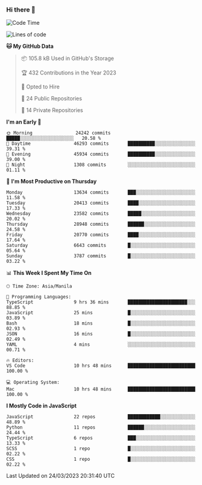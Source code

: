 ### Hi there 👋

<!--START_SECTION:waka-->
![Code Time](http://img.shields.io/badge/Code%20Time-166%20hrs%2033%20mins-blue)

![Lines of code](https://img.shields.io/badge/From%20Hello%20World%20I%27ve%20Written-55.2%20million%20lines%20of%20code-blue)

**🐱 My GitHub Data** 

> 📦 105.8 kB Used in GitHub's Storage 
 > 
> 🏆 432 Contributions in the Year 2023
 > 
> 💼 Opted to Hire
 > 
> 📜 24 Public Repositories 
 > 
> 🔑 14 Private Repositories 
 > 
**I'm an Early 🐤** 

```text
🌞 Morning                24242 commits       █████░░░░░░░░░░░░░░░░░░░░   20.58 % 
🌆 Daytime                46293 commits       ██████████░░░░░░░░░░░░░░░   39.31 % 
🌃 Evening                45934 commits       ██████████░░░░░░░░░░░░░░░   39.00 % 
🌙 Night                  1308 commits        ░░░░░░░░░░░░░░░░░░░░░░░░░   01.11 % 
```
📅 **I'm Most Productive on Thursday** 

```text
Monday                   13634 commits       ███░░░░░░░░░░░░░░░░░░░░░░   11.58 % 
Tuesday                  20413 commits       ████░░░░░░░░░░░░░░░░░░░░░   17.33 % 
Wednesday                23582 commits       █████░░░░░░░░░░░░░░░░░░░░   20.02 % 
Thursday                 28948 commits       ██████░░░░░░░░░░░░░░░░░░░   24.58 % 
Friday                   20770 commits       ████░░░░░░░░░░░░░░░░░░░░░   17.64 % 
Saturday                 6643 commits        █░░░░░░░░░░░░░░░░░░░░░░░░   05.64 % 
Sunday                   3787 commits        █░░░░░░░░░░░░░░░░░░░░░░░░   03.22 % 
```


📊 **This Week I Spent My Time On** 

```text
🕑︎ Time Zone: Asia/Manila

💬 Programming Languages: 
TypeScript               9 hrs 36 mins       ██████████████████████░░░   88.85 % 
JavaScript               25 mins             █░░░░░░░░░░░░░░░░░░░░░░░░   03.89 % 
Bash                     18 mins             █░░░░░░░░░░░░░░░░░░░░░░░░   02.93 % 
JSON                     16 mins             █░░░░░░░░░░░░░░░░░░░░░░░░   02.49 % 
YAML                     4 mins              ░░░░░░░░░░░░░░░░░░░░░░░░░   00.71 % 

🔥 Editors: 
VS Code                  10 hrs 48 mins      █████████████████████████   100.00 % 

💻 Operating System: 
Mac                      10 hrs 48 mins      █████████████████████████   100.00 % 
```

**I Mostly Code in JavaScript** 

```text
JavaScript               22 repos            ████████████░░░░░░░░░░░░░   48.89 % 
Python                   11 repos            ██████░░░░░░░░░░░░░░░░░░░   24.44 % 
TypeScript               6 repos             ███░░░░░░░░░░░░░░░░░░░░░░   13.33 % 
SCSS                     1 repo              █░░░░░░░░░░░░░░░░░░░░░░░░   02.22 % 
CSS                      1 repo              █░░░░░░░░░░░░░░░░░░░░░░░░   02.22 % 
```




 Last Updated on 24/03/2023 20:31:40 UTC
<!--END_SECTION:waka-->
